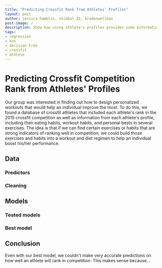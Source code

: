 ```yaml
---
title: "Predicting Crossfit Rank from Athletes' Profiles"
layout: post
author: jessica-hamblin, skimbal_22, bradenwellman
post-image: /
description: Show how using athlete's profiles provides some information to predict how well they will do in competition.
tags:
- regression
- knn
- decision tree
- crossfit
- athlete
---
```


# Predicting Crossfit Competition Rank from Athletes' Profiles

Our group was interested in finding out how to design personalized workouts that would help an individual improve the most. To do this, we found a database of 
crossfit athletes that included each athlete's rank in the 2015 crossfit competition as well as information from each athlete's profile, including their eating habits, 
workout habits, and personal bests in several exercises. The idea is that if we can find certain exercises or habits that are strong indicators of ranking well in competition, 
we could build those exercises and habits into a workout and diet regimen to help an individual boost his/her performance.

## Data
### Predictors

### Cleaning

## Models
### Tested models

### Best model


## Conclusion
Even with our best model, we couldn't make very accurate predictions on how well an athlete will rank in competition. This makes sense because...
